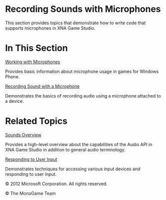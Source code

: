 

# Recording Sounds with Microphones

This section provides topics that demonstrate how to write code that supports microphones in XNA Game Studio.

# In This Section

[Working with Microphones](Audio_Microphone_XNA.md)

Provides basic information about microphone usage in games for Windows Phone.

[Recording Sound with a Microphone](Microphone_HowTo_Record.md)

Demonstrates the basics of recording audio using a microphone attached to a device.

# Related Topics

[Sounds Overview](Audio_XNA.md)

Provides a high-level overview about the capabilities of the Audio API in XNA Game Studio in addition to general audio terminology.

[Responding to User Input](Input.md)

Demonstrates techniques for accessing various input devices and responding to user input.

© 2012 Microsoft Corporation. All rights reserved.  

© The MonoGame Team